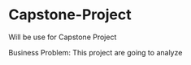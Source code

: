 # Capstone-Project
Will be use for Capstone Project

Business Problem:
This project are going to analyze 
